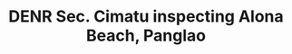 ---
layout: post
title: "DENR Sec. Cimatu inspecting Alona Beach, Panglao"
category: top-stories
image: true
hl-title: 'DENR'
hl-desc: "Sec. Roy Cimatu(in printed shirt) with Provincial Administrator AeDamalerio (2nd from left) and Panglao Mayor Pedro Fuertes during the inspection of the establishments on Alona Beach in Panglao Island on Tuesday. (Photo: Leo Udtohan/Inquirer Visayas)"
dated: March 25 - 31, 2018
archive: true
---